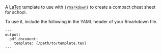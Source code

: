 
A [LaTex](https://www.latex-project.org/) template to use with [`{rmarkdown}`](https://rmarkdown.rstudio.com/) to create a compact cheat sheet for school.

To use it, include the following in the YAML header of your Rmarkdown file.

```
---
output:
  pdf_document:
    template: {/path/to/template.tex}
---
```